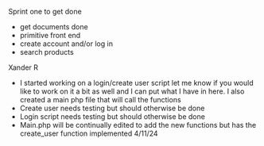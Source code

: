 Sprint one to get done
  - get documents done
  - primitive front end
  - create account and/or log in
  - search products

Xander R 
  - I started working on a login/create user script let me know if you would like to work on it a bit as well and I can put what I have in here. I also created a main php file that will call the functions
  - Create user needs testing but should otherwise be done
  - Login script needs testing but should otherwise be done
  - Main.php will be continually edited to add the new functions but has the create_user function implemented 4/11/24
